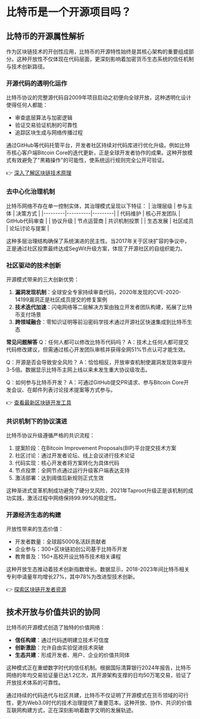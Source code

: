 # 比特币是一个开源项目吗？

## 比特币的开源属性解析

作为区块链技术的开创性应用，比特币的开源特性始终是其核心架构的重要组成部分。这种开放性不仅体现在代码层面，更深刻影响着加密货币生态系统的信任机制与技术创新路径。

### 开源代码的透明化运作
比特币协议的完整源代码自2009年项目启动之初便向全球开放，这种透明化设计使得任何人都能：
- 审查底层算法与加密逻辑
- 验证交易验证机制的可靠性
- 追踪区块生成与网络传播过程

通过GitHub等代码托管平台，开发者社区持续对代码库进行优化升级。例如比特币核心客户端Bitcoin Core的迭代更新，正是全球开发者协作的成果。这种开放模式有效避免了"黑箱操作"的可能性，使系统运行规则完全公开可验证。

👉 [深入了解区块链技术原理](https://bit.ly/okx_welcome)

### 去中心化治理机制
比特币网络不存在单一控制实体，其治理模式呈现以下特征：
| 治理层级 | 参与主体 | 决策方式 |
|---------|----------|---------|
| 代码维护 | 核心开发团队 | GitHub代码审查 |
| 协议升级 | 节点运营商 | 共识机制投票 |
| 生态发展 | 社区成员 | 论坛讨论与提案 |

这种多层治理结构确保了系统演进的民主性。当2017年关于区块扩容的争议中，正是通过社区投票最终达成SegWit升级方案，体现了开源社区的自组织能力。

### 社区驱动的技术创新
开源模式带来的三大创新优势：
1. **漏洞发现机制**：全球安全专家持续审查代码，2020年发现的CVE-2020-14199漏洞正是社区成员提交的修复案例
2. **技术迭代加速**：闪电网络等二层解决方案由独立开发者团队构建，拓展了比特币支付场景
3. **跨领域融合**：零知识证明等前沿密码学技术通过开源社区快速集成到比特币生态

**常见问题解答**
Q：任何人都可以修改比特币代码吗？
A：技术上任何人都可提交代码修改建议，但需通过核心开发团队审核并获得全网51%节点认可才能生效。

Q：开源是否会导致安全风险？
A：恰恰相反，开放审查机制使漏洞发现效率提升3-5倍。数据显示比特币主网上线以来未发生重大协议级攻击。

Q：如何参与比特币开发？
A：可通过GitHub提交PR请求、参与Bitcoin Core开发会议、在邮件列表讨论技术提案等方式参与。

👉 [查看最新区块链开发工具](https://bit.ly/okx_welcome)

### 共识机制下的协议演进
比特币协议升级遵循严格的共识流程：
1. 提案阶段：在Bitcoin Improvement Proposals(BIP)平台提交技术方案
2. 社区讨论：通过开发者论坛、线上会议进行技术论证
3. 代码实现：核心开发者将方案转化为具体代码
4. 节点投票：全网节点通过运行升级客户端表达支持
5. 激活部署：达到阈值后新规则正式生效

这种渐进式变革机制成功避免了硬分叉风险，2021年Taproot升级正是该机制的成功实践，激活过程中网络保持99.99%的稳定性。

### 开源经济生态的构建
开放性带来的生态价值：
- 开发者数量：全球超5000名活跃贡献者
- 企业参与：300+区块链初创公司基于比特币开发
- 教育普及：150+高校开设比特币技术相关课程

这种开放生态推动着技术创新指数增长。数据显示，2018-2023年间比特币相关专利申请量年均增长27%，其中78%为改进型技术创新。

👉 [探索区块链开发者资源](https://bit.ly/okx_welcome)

## 技术开放与价值共识的协同
比特币的开源模式创造了独特的价值网络：
- **信任构建**：通过代码透明建立技术可信度
- **创新激励**：允许自由实验促进技术突破
- **生态共建**：形成开发者、用户、企业的价值共同体

这种模式正在重塑数字时代的信任机制。根据国际清算银行2024年报告，比特币网络的年均交易验证量已达1.2亿次，其开源架构支撑的日均50万笔交易，验证了开放技术体系的可靠性。

通过持续的代码迭代与社区共建，比特币不仅证明了开源模式在货币领域的可行性，更为Web3.0时代的技术治理提供了重要范本。这种开放、协作、共识的价值互联网构建方式，正在深刻影响着数字文明的发展轨迹。